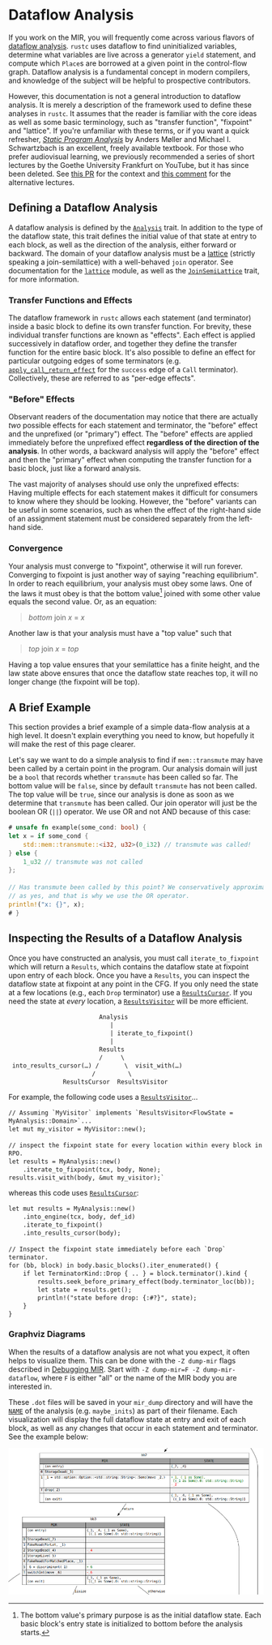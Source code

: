 # Dataflow Analysis

<!-- toc -->

If you work on the MIR, you will frequently come across various flavors of
[dataflow analysis][wiki]. `rustc` uses dataflow to find uninitialized
variables, determine what variables are live across a generator `yield`
statement, and compute which `Place`s are borrowed at a given point in the
control-flow graph. Dataflow analysis is a fundamental concept in modern
compilers, and knowledge of the subject will be helpful to prospective
contributors.

However, this documentation is not a general introduction to dataflow analysis.
It is merely a description of the framework used to define these analyses in
`rustc`. It assumes that the reader is familiar with the core ideas as well as
some basic terminology, such as "transfer function", "fixpoint" and "lattice".
If you're unfamiliar with these terms, or if you want a quick refresher,
[*Static Program Analysis*] by Anders Møller and Michael I. Schwartzbach is an
excellent, freely available textbook. For those who prefer audiovisual
learning, we previously recommended a series of short lectures
by the Goethe University Frankfurt on YouTube, but it has since been deleted.
See [this PR][pr-1295] for the context and [this comment][pr-1295-comment]
for the alternative lectures.

## Defining a Dataflow Analysis

A dataflow analysis is defined by the [`Analysis`] trait. In addition to the
type of the dataflow state, this trait defines the initial value of that state
at entry to each block, as well as the direction of the analysis, either
forward or backward. The domain of your dataflow analysis must be a [lattice][]
(strictly speaking a join-semilattice) with a well-behaved `join` operator. See
documentation for the [`lattice`] module, as well as the [`JoinSemiLattice`]
trait, for more information.

### Transfer Functions and Effects

The dataflow framework in `rustc` allows each statement (and terminator) inside
a basic block to define its own transfer function. For brevity, these
individual transfer functions are known as "effects". Each effect is applied
successively in dataflow order, and together they define the transfer function
for the entire basic block. It's also possible to define an effect for
particular outgoing edges of some terminators (e.g.
[`apply_call_return_effect`] for the `success` edge of a `Call`
terminator). Collectively, these are referred to as "per-edge effects".

### "Before" Effects

Observant readers of the documentation may notice that there are actually *two*
possible effects for each statement and terminator, the "before" effect and the
unprefixed (or "primary") effect. The "before" effects are applied immediately
before the unprefixed effect **regardless of the direction of the analysis**.
In other words, a backward analysis will apply the "before" effect and then the
"primary" effect when computing the transfer function for a basic block, just
like a forward analysis.

The vast majority of analyses should use only the unprefixed effects: Having
multiple effects for each statement makes it difficult for consumers to know
where they should be looking. However, the "before" variants can be useful in
some scenarios, such as when the effect of the right-hand side of an assignment
statement must be considered separately from the left-hand side.

### Convergence

Your analysis must converge to "fixpoint", otherwise it will run forever.
Converging to fixpoint is just another way of saying "reaching equilibrium".
In order to reach equilibrium, your analysis must obey some laws. One of the
laws it must obey is that the bottom value[^bottom-purpose] joined with some
other value equals the second value. Or, as an equation:

> *bottom* join *x* = *x*

Another law is that your analysis must have a "top value" such that

> *top* join *x* = *top*

Having a top value ensures that your semilattice has a finite height, and the
law state above ensures that once the dataflow state reaches top, it will no
longer change (the fixpoint will be top).

[^bottom-purpose]: The bottom value's primary purpose is as the initial dataflow
    state. Each basic block's entry state is initialized to bottom before the
    analysis starts.

## A Brief Example

This section provides a brief example of a simple data-flow analysis at a high
level. It doesn't explain everything you need to know, but hopefully it will
make the rest of this page clearer.

Let's say we want to do a simple analysis to find if `mem::transmute` may have
been called by a certain point in the program. Our analysis domain will just
be a `bool` that records whether `transmute` has been called so far. The bottom
value will be `false`, since by default `transmute` has not been called. The top
value will be `true`, since our analysis is done as soon as we determine that
`transmute` has been called. Our join operator will just be the boolean OR (`||`)
operator. We use OR and not AND because of this case:

```rust
# unsafe fn example(some_cond: bool) {
let x = if some_cond {
    std::mem::transmute::<i32, u32>(0_i32) // transmute was called!
} else {
    1_u32 // transmute was not called
};

// Has transmute been called by this point? We conservatively approximate that
// as yes, and that is why we use the OR operator.
println!("x: {}", x);
# }
```

## Inspecting the Results of a Dataflow Analysis

Once you have constructed an analysis, you must call `iterate_to_fixpoint`
which will return a `Results`, which contains the dataflow state at fixpoint
upon entry of each block. Once you have a `Results`, you can inspect the
dataflow state at fixpoint at any point in the CFG. If you only need the state
at a few locations (e.g., each `Drop` terminator) use a [`ResultsCursor`]. If
you need the state at *every* location, a [`ResultsVisitor`] will be more
efficient.

```text
                         Analysis
                            |
                            | iterate_to_fixpoint()
                            |
                         Results
                         /     \
 into_results_cursor(…) /       \  visit_with(…)
                       /         \
               ResultsCursor  ResultsVisitor
```

For example, the following code uses a [`ResultsVisitor`]...


```rust,ignore
// Assuming `MyVisitor` implements `ResultsVisitor<FlowState = MyAnalysis::Domain>`...
let mut my_visitor = MyVisitor::new();

// inspect the fixpoint state for every location within every block in RPO.
let results = MyAnalysis::new()
    .iterate_to_fixpoint(tcx, body, None);
results.visit_with(body, &mut my_visitor);`
```

whereas this code uses [`ResultsCursor`]:

```rust,ignore
let mut results = MyAnalysis::new()
    .into_engine(tcx, body, def_id)
    .iterate_to_fixpoint()
    .into_results_cursor(body);

// Inspect the fixpoint state immediately before each `Drop` terminator.
for (bb, block) in body.basic_blocks().iter_enumerated() {
    if let TerminatorKind::Drop { .. } = block.terminator().kind {
        results.seek_before_primary_effect(body.terminator_loc(bb));
        let state = results.get();
        println!("state before drop: {:#?}", state);
    }
}
```

### Graphviz Diagrams

When the results of a dataflow analysis are not what you expect, it often helps
to visualize them. This can be done with the `-Z dump-mir` flags described in
[Debugging MIR]. Start with `-Z dump-mir=F -Z dump-mir-dataflow`, where `F` is
either "all" or the name of the MIR body you are interested in.

These `.dot` files will be saved in your `mir_dump` directory and will have the
[`NAME`] of the analysis (e.g. `maybe_inits`) as part of their filename. Each
visualization will display the full dataflow state at entry and exit of each
block, as well as any changes that occur in each statement and terminator.  See
the example below:

![A graphviz diagram for a dataflow analysis](../img/dataflow-graphviz-example.png)

["gen-kill" problems]: https://en.wikipedia.org/wiki/Data-flow_analysis#Bit_vector_problems
[*Static Program Analysis*]: https://cs.au.dk/~amoeller/spa/
[Debugging MIR]: ./debugging.md
[`Analysis`]: https://doc.rust-lang.org/nightly/nightly-rustc/rustc_mir_dataflow/trait.Analysis.html
[`GenKillAnalysis`]: https://doc.rust-lang.org/nightly/nightly-rustc/rustc_mir_dataflow/trait.GenKillAnalysis.html
[`JoinSemiLattice`]: https://doc.rust-lang.org/nightly/nightly-rustc/rustc_mir_dataflow/lattice/trait.JoinSemiLattice.html
[`NAME`]: https://doc.rust-lang.org/nightly/nightly-rustc/rustc_mir_dataflow/trait.Analysis.html#associatedconstant.NAME
[`ResultsCursor`]: https://doc.rust-lang.org/nightly/nightly-rustc/rustc_mir_dataflow/struct.ResultsCursor.html
[`ResultsVisitor`]: https://doc.rust-lang.org/nightly/nightly-rustc/rustc_mir_dataflow/trait.ResultsVisitor.html
[`apply_call_return_effect`]: https://doc.rust-lang.org/nightly/nightly-rustc/rustc_mir_dataflow/trait.Analysis.html#tymethod.apply_call_return_effect
[`into_engine`]: https://doc.rust-lang.org/nightly/nightly-rustc/rustc_mir_dataflow/trait.Analysis.html#method.into_engine
[`lattice`]: https://doc.rust-lang.org/nightly/nightly-rustc/rustc_mir_dataflow/lattice/index.html
[pr-1295]: https://github.com/rust-lang/rustc-dev-guide/pull/1295
[pr-1295-comment]: https://github.com/rust-lang/rustc-dev-guide/pull/1295#issuecomment-1118131294
[lattice]: https://en.wikipedia.org/wiki/Lattice_(order)
[wiki]: https://en.wikipedia.org/wiki/Data-flow_analysis#Basic_principles
